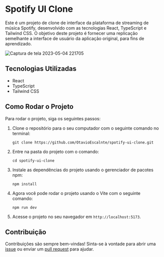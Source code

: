 # Spotify UI Clone

Este é um projeto de clone de interface da plataforma de streaming de música Spotify, desenvolvido com as tecnologias React, TypeScript e Tailwind CSS. O objetivo deste projeto é fornecer uma replicação semelhante a interface de usuário da aplicação original, para fins de aprendizado.

![Captura de tela 2023-05-04 221705](https://user-images.githubusercontent.com/77994942/236362652-d322a22e-5835-446a-a249-a68492c7aa0c.png)

## Tecnologias Utilizadas

- React
- TypeScript
- Tailwind CSS

## Como Rodar o Projeto

Para rodar o projeto, siga os seguintes passos:

1. Clone o repositório para o seu computador com o seguinte comando no terminal:

   `git clone https://github.com/OtavioEscalnte/spotify-ui-clone.git`

2. Entre na pasta do projeto com o comando:

   `cd spotify-ui-clone`

3. Instale as dependências do projeto usando o gerenciador de pacotes npm:

   `npm install`

4. Agora você pode rodar o projeto usando o Vite com o seguinte comando:

   `npm run dev`

5. Acesse o projeto no seu navegador em `http://localhost:5173`.

## Contribuição

Contribuições são sempre bem-vindas! Sinta-se à vontade para abrir uma [issue](https://github.com/OtavioEscalnte/spotify-ui-clone/issues) ou enviar um [pull request](https://github.com/OtavioEscalnte/spotify-ui-clone/pulls) para ajudar.
